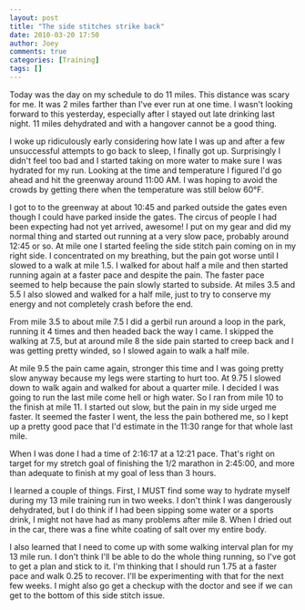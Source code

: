 ```yaml
---
layout: post
title: "The side stitches strike back"
date: 2010-03-20 17:50
author: Joey
comments: true
categories: [Training]
tags: []
---
```

Today was the day on my schedule to do 11 miles.  This distance was scary for me.  It was 2 miles farther than I've ever run at one time.  I wasn't looking forward to this yesterday, especially after I stayed out late drinking last night.  11 miles dehydrated and with a hangover cannot be a good thing.

I woke up ridiculously early considering how late I was up and after a few unsuccessful attempts to go back to sleep, I finally got up.  Surprisingly I didn't feel too bad and I started taking on more water to make sure I was hydrated for my run.  Looking at the time and temperature I figured I'd go ahead and hit the greenway around 11:00 AM.  I was hoping to avoid the crowds by getting there when the temperature was still below 60&deg;F.

I got to to the greenway at about 10:45 and parked outside the gates even though I could have parked inside the gates.  The circus of people I had been expecting had not yet arrived, awesome!  I put on my gear and did my normal thing and started out running at a very slow pace, probably around 12:45 or so.  At mile one I started feeling the side stitch pain coming on in my right side.  I concentrated on my breathing, but the pain got worse until I slowed to a walk at mile 1.5.  I walked for about half a mile and then started running again at a faster pace and despite the pain.  The faster pace seemed to help because the pain slowly started to subside.  At miles 3.5 and 5.5 I also slowed and walked for a half mile, just to try to conserve my energy and not completely crash before the end.

From mile 3.5 to about mile 7.5 I did a gerbil run around a loop in the park, running it 4 times and then headed back the way I came.  I skipped the walking at 7.5, but at around mile 8 the side pain started to creep back and I was getting pretty winded, so I slowed again to walk a half mile.

At mile 9.5 the pain came again, stronger this time and I was going pretty slow anyway because my legs were starting to hurt too.  At 9.75 I slowed down to walk again and walked for about a quarter mile.  I decided I was going to run the last mile come hell or high water.  So I ran from mile 10 to the finish at mile 11.  I started out slow, but the pain in my side urged me faster.  It seemed the faster I went, the less the pain bothered me, so I kept up a pretty good pace that I'd estimate in the 11:30 range for that whole last mile.

When I was done I had a time of 2:16:17 at a 12:21 pace.  That's right on target for my stretch goal of finishing the 1/2 marathon in 2:45:00, and more than adequate to finish at my goal of less than 3 hours.  

I learned a couple of things.  First, I MUST find some way to hydrate myself during my 13 mile training run in two weeks.  I don't think I was dangerously dehydrated, but I do think if I had been sipping some water or a sports drink, I might not have had as many problems after mile 8.  When I dried out in the car, there was a fine white coating of salt over my entire body.

I also learned that I need to come up with some walking interval plan for my 13 mile run.  I don't think I'll be able to do the whole thing running, so I've got to get a plan and stick to it.  I'm thinking that I should run 1.75 at a faster pace and walk 0.25 to recover.  I'll be experimenting with that for the next few weeks.  I might also go get a checkup with the doctor and see if we can get to the bottom of this side stitch issue.
